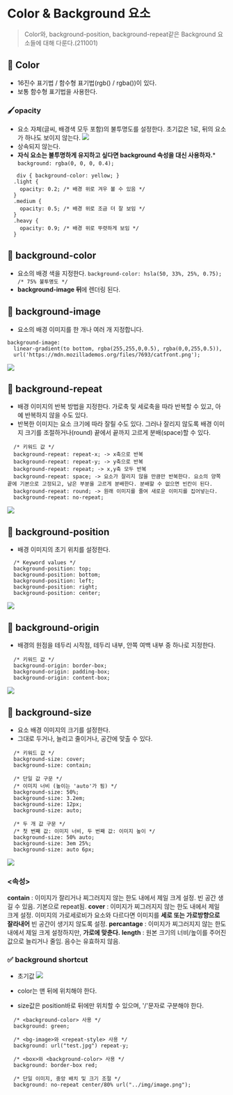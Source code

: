 # Color & Background 요소
>  Color와,  background-position, background-repeat같은 Background 요소들에 대해 다룬다.(211001)
## 🎨 Color
- 16진수 표기법 / 함수형 표기법(rgb() / rgba())이 있다.
- 보통 함수형 표기법을 사용한다.
### 🖌️opacity
 - 요소 자체(글씨, 배경색 모두 포함)의 불투명도를 설정한다. 초기값은 1로, 뒤의 요소가 하나도 보이지 않는다.
 ![](https://images.velog.io/images/songjy377/post/085ee890-d963-4c6b-90dc-f06d3bb2f160/image.png)
 - 상속되지 않는다.
 - **자식 요소는 불투명하게 유지하고 싶다면 background 속성을 대신 사용하자.*** ```background: rgba(0, 0, 0, 0.4);```
```
   div { background-color: yellow; }
  .light {
    opacity: 0.2; /* 배경 위로 겨우 볼 수 있음 */
  }
  .medium {
    opacity: 0.5; /* 배경 위로 조금 더 잘 보임 */
  }
  .heavy {
    opacity: 0.9; /* 배경 위로 뚜렷하게 보임 */
  }
 ```
## 🎨 background-color
- 요소의 배경 색을 지정한다.
```background-color: hsla(50, 33%, 25%, 0.75);  /* 75% 불투명도 */```
-  **background-image 뒤**에 렌더링 된다.
## 🎨 background-image
- 요소의 배경 이미지를 한 개나 여러 개 지정합니다.
```
background-image:
  linear-gradient(to bottom, rgba(255,255,0,0.5), rgba(0,0,255,0.5)),
  url('https://mdn.mozillademos.org/files/7693/catfront.png');
```
![](https://images.velog.io/images/songjy377/post/4687714a-9951-41cc-baea-40ec1131f28f/image.png)
## 🎨 background-repeat
- 배경 이미지의 반복 방법을 지정한다. 가로축 및 세로축을 따라 반복할 수 있고, 아예 반복하지 않을 수도 있다.
- 반복한 이미지는 요소 크기에 따라 잘릴 수도 있다. 그러나 잘리지 않도록 배경 이미지 크기를 조절하거나(round) 끝에서 끝까지 고르게 분배(space)할 수 있다.
```
  /* 키워드 값 */
  background-repeat: repeat-x; -> x축으로 반복
  background-repeat: repeat-y; -> y축으로 반복
  background-repeat: repeat; -> x,y축 모두 반복
  background-repeat: space; -> 요소가 잘리지 않을 만큼만 반복한다. 요소의 양쪽 끝에 기본으로 고정되고, 남은 부분을 고르게 분배한다. 분배할 수 없으면 빈칸이 된다.
  background-repeat: round; -> 원래 이미지를 줄여 새로운 이미지를 집어넣는다.
  background-repeat: no-repeat;
```
![](https://images.velog.io/images/songjy377/post/fc45096d-ea3b-4b45-812c-346811d687c3/image.png)
## 🎨 background-position
- 배경 이미지의 초기 위치를 설정한다.
```
  /* Keyword values */
  background-position: top;
  background-position: bottom;
  background-position: left;
  background-position: right;
  background-position: center;
```
![](https://images.velog.io/images/songjy377/post/af4b41fa-3ceb-4c7a-838f-5f10a32aae38/image.png)
## 🎨 background-origin
- 배경의 원점을 테두리 시작점, 테두리 내부, 안쪽 여백 내부 중 하나로 지정한다.
```
  /* 키워드 값 */
  background-origin: border-box;
  background-origin: padding-box;
  background-origin: content-box;
```
![](https://images.velog.io/images/songjy377/post/c2271ef9-a765-49cd-acee-db00387350be/image.png)
## 🎨 background-size
-  요소 배경 이미지의 크기를 설정한다. 
- 그대로 두거나, 늘리고 줄이거나, 공간에 맞출 수 있다.
```
  /* 키워드 값 */
  background-size: cover;
  background-size: contain;

  /* 단일 값 구문 */
  /* 이미지 너비 (높이는 'auto'가 됨) */
  background-size: 50%;
  background-size: 3.2em;
  background-size: 12px;
  background-size: auto;

  /* 두 개 값 구문 */
  /* 첫 번째 값: 이미지 너비, 두 번째 값: 이미지 높이 */
  background-size: 50% auto; 
  background-size: 3em 25%;
  background-size: auto 6px;
```
![](https://images.velog.io/images/songjy377/post/a20edc4a-a7d0-4c95-9c35-8e9ec1f5d912/image.png)
### <속성>
**contain** : 이미지가 잘리거나 찌그러지지 않는 한도 내에서 제일 크게 설정. 빈 공간 생길 수 있음. 기본으로 repeat됨.
**cover** : 이미지가 찌그러지지 않는 한도 내에서 제일 크게 설정. 이미지의 가로세로비가 요소와 다르다면 이미지를 **세로 또는 가로방향으로 잘라내어** 빈 공간이 생기지 않도록 설정.
**percantage** : 이미지가 찌그러지지 않는 한도 내에서 제일 크게 설정하지만, **가로에 맞춘다.**
**length** : 원본 크기의 너비/높이를 주어진 값으로 늘리거나 줄임. 음수는 유효하지 않음.

### ✅ background shortcut
- 초기값
![](https://images.velog.io/images/songjy377/post/5ba0e115-2fd4-4f59-b8f7-65e21b371b44/image.png)

- color는 맨 뒤에 위치해야 한다.
- size값은 position바로 뒤에만 위치할 수 있으며, '/'문자로 구분해야 한다.
```
  /* <background-color> 사용 */
  background: green;

  /* <bg-image>와 <repeat-style> 사용 */
  background: url("test.jpg") repeat-y;

  /* <box>와 <background-color> 사용 */
  background: border-box red;

  /* 단일 이미지, 중앙 배치 및 크기 조절 */
  background: no-repeat center/80% url("../img/image.png");
```